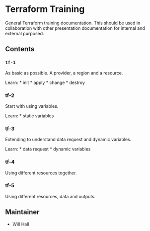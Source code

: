 # Terraform Training

General Terraform training documentation. This should be used in collaboration with other presentation documentation for internal and external purposed.

## Contents

### `tf-1`

As basic as possible. A provider, a region and a resource.

Learn:
    * init
    * apply
    * change
    * destroy

### tf-2

Start with using variables.

Learn:
    * static variables

### tf-3

Extending to understand data request and dynamic variables.

Learn:
    * data request
    * dynamic variables

### tf-4

Using different resources together.

### tf-5 

Using different resources, data and outputs.

## Maintainer

* Will Hall
